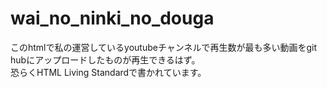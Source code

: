 # wai_no_ninki_no_douga
このhtmlで私の運営しているyoutubeチャンネルで再生数が最も多い動画をgit hubにアップロードしたものが再生できるはず。  <br>
恐らくHTML Living Standardで書かれています。
